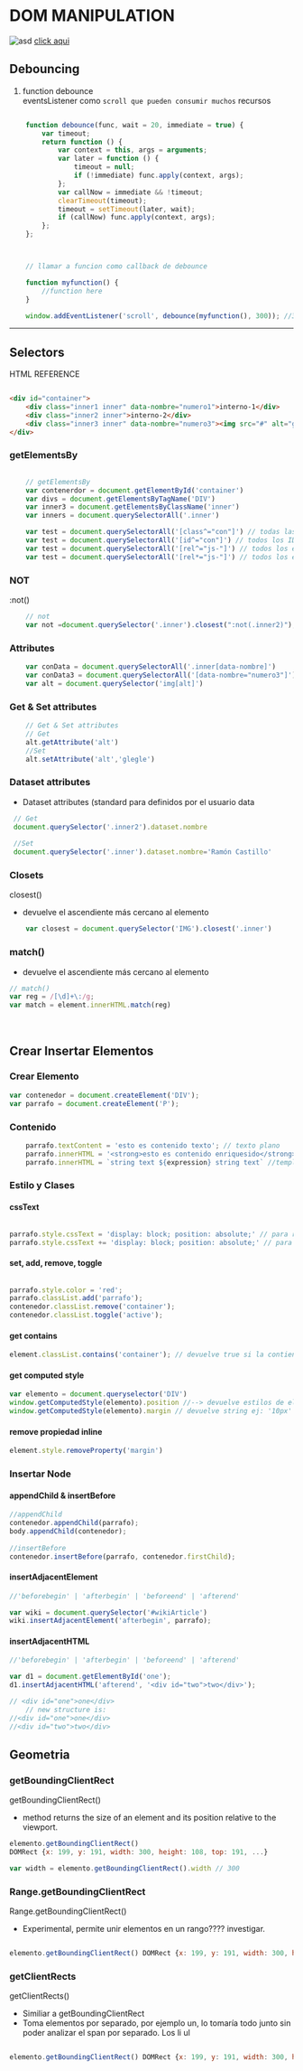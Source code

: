# DOM MANIPULATION

![](https://github.com/adam-p/markdown-here/raw/master/src/common/images/icon48.png "asd")
[click aqui](https://www.mozilla.org)
## Debouncing

1.  function debounce  
eventsListener como `scroll que pueden consumir muchos` recursos

```javascript 

    function debounce(func, wait = 20, immediate = true) {
        var timeout;
        return function () {
            var context = this, args = arguments;
            var later = function () {
                timeout = null;
                if (!immediate) func.apply(context, args);
            };
            var callNow = immediate && !timeout;
            clearTimeout(timeout);
            timeout = setTimeout(later, wait);
            if (callNow) func.apply(context, args);
        };
    };



    // llamar a funcion como callback de debounce

    function myfunction() {
        //function here
    }

    window.addEventListener('scroll', debounce(myfunction(), 300)); //300 es el argumento de tiempo, por defecto ahora es 20

```

* * *

## Selectors

HTML REFERENCE 
```HTML

<div id="container">
    <div class="inner1 inner" data-nombre="numero1">interno-1</div>
    <div class="inner2 inner">interno-2</div>
    <div class="inner3 inner" data-nombre="numero3"><img src="#" alt="google">    </div>  
</div>  

 ```

### getElementsBy

```javascript

    // getElementsBy
    var contenerdor = document.getElementById('container')
    var divs = document.getElementsByTagName('DIV')
    var inner3 = document.getElementsByClassName('inner')
    var inners = document.querySelectorAll('.inner')

    var test = document.querySelectorAll('[class^="con"]') // todas las clases que empiezan con “con”
    var test = document.querySelectorAll('[id^="con"]') // todos los IDs que empiezan con “con”
    var test = document.querySelectorAll('[rel^="js-"]') // todos los elementos que tienen rel que empieza con “js-”
    var test = document.querySelectorAll('[rel*="js-"]') // todos los elementos que tienen rel que empieza con “js-” sirve si tienen 2 rel y js- es el segundo. 

```

### NOT

:not()

```javascript
    // not
    var not =document.querySelector('.inner').closest(":not(.inner2)");
```

### Attributes

```javascript 
    var conData = document.querySelectorAll('.inner[data-nombre]')
    var conData3 = document.querySelectorAll('[data-nombre="numero3"]')
    var alt = document.querySelector('img[alt]')
```

### Get & Set attributes

```javascript 
    // Get & Set attributes
    // Get
    alt.getAttribute('alt')
    //Set
    alt.setAttribute('alt','glegle')
```

### Dataset attributes
- Dataset attributes (standard para definidos por el usuario data
  
```javascript
 // Get
 document.querySelector('.inner2').dataset.nombre
 
 //Set
 document.querySelector('.inner').dataset.nombre='Ramón Castillo'
 ```

### Closets

closest() 
- devuelve el ascendiente más cercano al elemento 

```javascript
    var closest = document.querySelector('IMG').closest('.inner')
```

### match()

- devuelve el ascendiente más cercano al elemento 
  
```javascript
// match()
var reg = /[\d]+\:/g;  
var match = element.innerHTML.match(reg)
```

&nbsp;

## Crear Insertar Elementos

### Crear Elemento

```javascript  
var contenedor = document.createElement('DIV');
var parrafo = document.createElement('P');
```

### Contenido

```javascript
    parrafo.textContent = 'esto es contenido texto'; // texto plano
    parrafo.innerHTML = '<strong>esto es contenido enriquesido</strong>' //texto HTML
    parrafo.innerHTML = `string text ${expression} string text` //template literal
```

### Estilo y Clases


#### cssText

```javascript 

parrafo.style.cssText = 'display: block; position: absolute;' // para remplazar =
parrafo.style.cssText += 'display: block; position: absolute;' // para agregar +=

``` 
#### set, add, remove, toggle
```javascript 

parrafo.style.color = 'red';
parrafo.classList.add('parrafo');
contenedor.classList.remove('container');
contenedor.classList.toggle('active');


```
#### get contains
```javascript
element.classList.contains('container'); // devuelve true si la contiene, false si no.
```

#### get computed style
```javascript
var elemento = document.queryselector('DIV')
window.getComputedStyle(elemento).position //--> devuelve estilos de elemento párrafo
window.getComputedStyle(elemento).margin // devuelve string ej: '10px'
```

#### remove propiedad inline

```javascript
element.style.removeProperty('margin')
```


### Insertar Node

#### appendChild & insertBefore
```javascript
//appendChild 
contenedor.appendChild(parrafo);
body.appendChild(contenedor);
       
//insertBefore
contenedor.insertBefore(parrafo, contenedor.firstChild);
```
#### insertAdjacentElement 

```javascript     
//'beforebegin' | 'afterbegin' | 'beforeend' | 'afterend'

var wiki = document.querySelector('#wikiArticle')
wiki.insertAdjacentElement('afterbegin', parrafo);
```
#### insertAdjacentHTML


```javascript   
//'beforebegin' | 'afterbegin' | 'beforeend' | 'afterend'

var d1 = document.getElementById('one');
d1.insertAdjacentHTML('afterend', '<div id="two">two</div>');

// <div id="one">one</div>
    // new structure is:
//<div id="one">one</div>
//<div id="two">two</div>
```



## Geometria

### getBoundingClientRect

getBoundingClientRect() 
- method returns the size of an element and its position relative to the viewport. 
```javascript
elemento.getBoundingClientRect()
DOMRect {x: 199, y: 191, width: 300, height: 108, top: 191, ...}

var width = elemento.getBoundingClientRect().width // 300
```

### Range.getBoundingClientRect

  Range.getBoundingClientRect() 
- Experimental, permite unir elementos en un rango???? investigar. 
```javascript

elemento.getBoundingClientRect() DOMRect {x: 199, y: 191, width: 300, height: 108, top: 191, …}

 ```

### getClientRects

getClientRects() 
- Similiar a getBoundingClientRect
- Toma elementos por separado, por ejemplo un, lo tomaría todo junto sin poder analizar el span por separado. Los li ul 
  
```javascript

elemento.getBoundingClientRect() DOMRect {x: 199, y: 191, width: 300, height: 108, top: 191, …} 

```